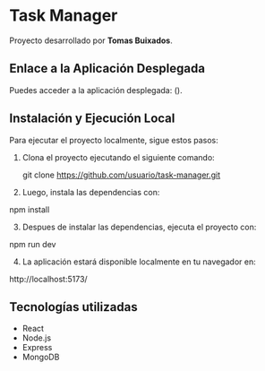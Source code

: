 # Task Manager

Proyecto desarrollado por **Tomas Buixados**.

## Enlace a la Aplicación Desplegada

Puedes acceder a la aplicación desplegada: ().

## Instalación y Ejecución Local

Para ejecutar el proyecto localmente, sigue estos pasos:

1. Clona el proyecto ejecutando el siguiente comando:

   git clone https://github.com/usuario/task-manager.git

2. Luego, instala las dependencias con:

npm install

3. Despues de instalar las dependencias, ejecuta el proyecto con:

npm run dev

4. La aplicación estará disponible localmente en tu navegador en:

http://localhost:5173/

## Tecnologías utilizadas

- React
- Node.js
- Express
- MongoDB

